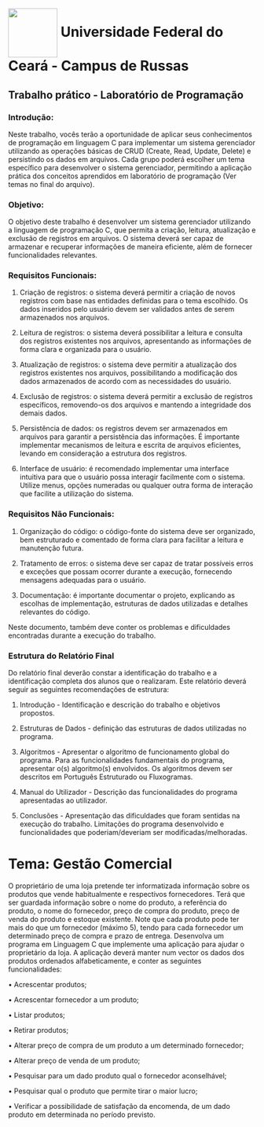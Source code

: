 <h1>
<a href="http://www.campusrussas.ufc.br/">
<img align="center" width="100px" src="http://www.campusrussas.ufc.br/uploads/347f54af29eee81064aa7565b4652a.png"></a>
<span> Universidade Federal do Ceará - Campus de Russas</span>
</h1>

## Trabalho prático -  Laboratório de Programação

### Introdução:

Neste trabalho, vocês terão a oportunidade de aplicar seus conhecimentos de programação em linguagem C para implementar um sistema gerenciador utilizando as operações básicas de CRUD (Create, Read, Update, Delete) e persistindo os dados em arquivos. Cada grupo poderá escolher um tema específico para desenvolver o sistema gerenciador, permitindo a aplicação prática dos conceitos aprendidos em laboratório de programação (Ver temas no final do arquivo).

### Objetivo:

O objetivo deste trabalho é desenvolver um sistema gerenciador utilizando a linguagem de programação C, que permita a criação, leitura, atualização e exclusão de registros em arquivos. O sistema deverá ser capaz de armazenar e recuperar informações de maneira eficiente, além de fornecer funcionalidades relevantes.
  
### Requisitos Funcionais:
  
1. Criação de registros: o sistema deverá permitir a criação de novos registros com base nas entidades definidas para o tema escolhido. Os dados inseridos pelo usuário devem ser validados antes de serem armazenados nos arquivos.
  
2. Leitura de registros: o sistema deverá possibilitar a leitura e consulta dos registros existentes nos arquivos, apresentando as informações de forma clara e organizada para o usuário.
  
3. Atualização de registros: o sistema deve permitir a atualização dos registros existentes nos arquivos, possibilitando a modificação dos dados armazenados de acordo com as necessidades do usuário.
  
4. Exclusão de registros: o sistema deverá permitir a exclusão de registros específicos, removendo-os dos arquivos e mantendo a integridade dos demais dados.
  
5. Persistência de dados: os registros devem ser armazenados em arquivos para garantir a persistência das informações. É importante implementar mecanismos de leitura e escrita de arquivos eficientes, levando em consideração a estrutura dos registros.
  
6. Interface de usuário: é recomendado implementar uma interface intuitiva para que o usuário possa interagir facilmente com o sistema. Utilize menus, opções numeradas ou qualquer outra forma de interação que facilite a utilização do sistema.
  
### Requisitos Não Funcionais:
  
1. Organização do código: o código-fonte do sistema deve ser organizado, bem estruturado e comentado de forma clara para facilitar a leitura e manutenção futura.
  
2. Tratamento de erros: o sistema deve ser capaz de tratar possíveis erros e exceções que possam ocorrer durante a execução, fornecendo mensagens adequadas para o usuário.
  
3. Documentação: é importante documentar o projeto, explicando as escolhas de implementação, estruturas de dados utilizadas e detalhes relevantes do código.
  
Neste documento, também deve conter os problemas e dificuldades encontradas durante a execução do trabalho.
  
### Estrutura do Relatório Final
  
Do relatório final deverão constar a identificação do trabalho e a identificação completa dos alunos que o realizaram. Este relatório deverá seguir as seguintes recomendações de estrutura:
  
1. Introdução - Identificação e descrição do trabalho e objetivos propostos.
  
2. Estruturas de Dados - definição das estruturas de dados utilizadas no programa.
  
3. Algoritmos - Apresentar o algoritmo de funcionamento global do programa. Para as funcionalidades fundamentais do programa, apresentar o(s) algoritmo(s) envolvidos. Os algoritmos devem ser descritos em Português Estruturado ou Fluxogramas.
  
4. Manual do Utilizador - Descrição das funcionalidades do programa apresentadas ao utilizador.
  
5. Conclusões - Apresentação das dificuldades que foram sentidas na execução do trabalho. Limitações do programa desenvolvido e funcionalidades que poderiam/deveriam ser modificadas/melhoradas.
  
# Tema: Gestão Comercial
  
O proprietário de uma loja pretende ter informatizada informação sobre os produtos que vende habitualmente e respectivos fornecedores. Terá que ser guardada informação sobre o nome do produto, a referência do produto, o nome do fornecedor, preço de compra do produto, preço de venda do produto e estoque existente. Note que cada produto pode ter mais do que um fornecedor (máximo 5), tendo para cada fornecedor um determinado preço de compra e prazo de entrega. Desenvolva um programa em Linguagem C que implemente uma aplicação para ajudar o proprietário da loja. A aplicação deverá manter num vector os dados dos produtos ordenados alfabeticamente, e conter as seguintes funcionalidades:

• Acrescentar produtos;

• Acrescentar fornecedor a um produto;

• Listar produtos;

• Retirar produtos;

• Alterar preço de compra de um produto a um determinado fornecedor;

• Alterar preço de venda de um produto;
  
• Pesquisar para um dado produto qual o fornecedor aconselhável;

• Pesquisar qual o produto que permite tirar o maior lucro;
   
• Verificar a possibilidade de satisfação da encomenda, de um dado produto em determinada no período previsto.
